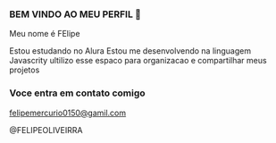 ### BEM VINDO AO MEU PERFIL 🏈

Meu nome é FElipe 

Estou estudando no Alura
Estou me desenvolvendo na linguagem Javascrity
ultilizo esse espaco para organizacao e compartilhar meus projetos

### Voce entra em contato comigo 

felipemercurio0150@gamil.com

@FELIPEOLIVEIRRA

